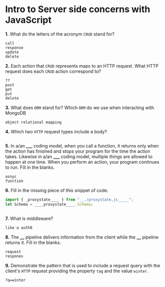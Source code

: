 # Intro to Server side concerns with JavaScript

**1.** What do the letters of the acronym `CRUD` stand for?

<!-- enter you answer in the space below -->

```
call
response
update
delete
```

**2.** Each action that `CRUD` represents maps to an HTTP request. What HTTP request does each `CRUD` action correspond to?

<!-- enter you answer in the space below -->

```
??
post
get
put
delete
```

**3.** What does `ORM` stand for? Which `ORM` do we use when interacting with MongoDB

<!-- enter you answer in the space below -->

```
object relational mapping

```

**4.** Which two `HTTP` request types include a body?

<!-- enter you answer in the space below -->

```post , put

```

**5.** In a/an **\_\_\_** coding model, when you call a function, it returns only when the action has finished and stops your program for the time the action takes. Likewise in a/an **\_\_\_** coding model, multiple things are allowed to happen at one time. When you perform an action, your program continues to run. Fill in the blanks.

<!-- enter you answer in the space below -->

```
asnyc
function
```

**6.** Fill in the missing piece of this snippet of code.

```js
import { _proxystate____ } from "__./proxystate.js_____";
let Schema = ____proxystate____.Schema;
```

<!-- enter you answer in the space below -->

```

```

**7.** What is middleware?

<!-- enter you answer in the space below -->

```
like a auth0

```

**8.** The **\_\_** pipeline delivers information from the client while the **\_\_** pipeline returns it. Fill in the blanks.

<!-- enter you answer in the space below -->

```
request
respones
```

**9.**
Demonstrate the pattern that is used to include a request query with the client's `HTTP` request providing the property `tag` and the value `winter`.

<!-- enter you answer in the space below -->

```
?q=winter
```
